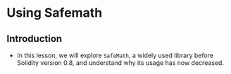 # Using Safemath

## Introduction
- In this lesson, we will explore `SafeMath`, a widely used library before Solidity version 0.8, and understand why its usage has now decreased.
